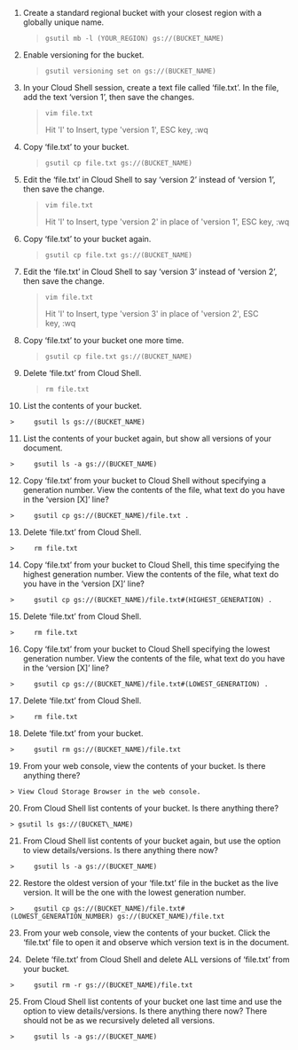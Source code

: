 1.  Create a standard regional bucket with your closest region with a globally unique name.

    >     gsutil mb -l (YOUR_REGION) gs://(BUCKET_NAME)

2.  Enable versioning for the bucket.

    >     gsutil versioning set on gs://(BUCKET_NAME)

3.  In your Cloud Shell session, create a text file called ‘file.txt’. In the file, add the text ‘version 1’, then save the changes.

    >     vim file.txt
    > 
    > Hit 'I' to Insert, type 'version 1', ESC key, :wq

4.  Copy ‘file.txt’ to your bucket.
    
    >     gsutil cp file.txt gs://(BUCKET_NAME)

5.  Edit the ‘file.txt’ in Cloud Shell to say ‘version 2’ instead of ‘version 1’, then save the change.

    > `vim file.txt`
    > 
    > Hit 'I' to Insert, type 'version 2' in place of 'version 1', ESC key, :wq

6.  Copy ‘file.txt’ to your bucket again.

    >     gsutil cp file.txt gs://(BUCKET_NAME)

7.  Edit the ‘file.txt’ in Cloud Shell to say ‘version 3’ instead of ‘version 2’, then save the change.

    > `vim file.txt`
    > 
    > Hit 'I' to Insert, type 'version 3' in place of 'version 2', ESC key, :wq

8.  Copy ‘file.txt’ to your bucket one more time.
    
    >     gsutil cp file.txt gs://(BUCKET_NAME)

9.  Delete ‘file.txt’ from Cloud Shell.

    >     rm file.txt

10.  List the contents of your bucket.

    >     gsutil ls gs://(BUCKET_NAME)

11.  List the contents of your bucket again, but show all versions of your document.

    >     gsutil ls -a gs://(BUCKET_NAME)

12.  Copy ‘file.txt’ from your bucket to Cloud Shell without specifying a generation number. View the contents of the file, what text do you have in the ‘version \[X\]’ line?

    >     gsutil cp gs://(BUCKET_NAME)/file.txt .

13.  Delete ‘file.txt’ from Cloud Shell.

    >     rm file.txt

14.  Copy ‘file.txt’ from your bucket to Cloud Shell, this time specifying the highest generation number. View the contents of the file, what text do you have in the ‘version \[X\]’ line?

    >     gsutil cp gs://(BUCKET_NAME)/file.txt#(HIGHEST_GENERATION) .

15.  Delete ‘file.txt’ from Cloud Shell.

    >     rm file.txt

16.  Copy ‘file.txt’ from your bucket to Cloud Shell specifying the lowest generation number. View the contents of the file, what text do you have in the ‘version \[X\]’ line?

    >     gsutil cp gs://(BUCKET_NAME)/file.txt#(LOWEST_GENERATION) .

17.  Delete ‘file.txt’ from Cloud Shell.

    >     rm file.txt

18.  Delete ‘file.txt’ from your bucket.

    >     gsutil rm gs://(BUCKET_NAME)/file.txt

19.  From your web console, view the contents of your bucket. Is there anything there?

    > View Cloud Storage Browser in the web console.

20.  From Cloud Shell list contents of your bucket. Is there anything there?

    > gsutil ls gs://(BUCKET\_NAME)

21.  From Cloud Shell list contents of your bucket again, but use the option to view details/versions. Is there anything there now?

    >     gsutil ls -a gs://(BUCKET_NAME)

22.  Restore the oldest version of your ‘file.txt’ file in the bucket as the live version. It will be the one with the lowest generation number.

    >     gsutil cp gs://(BUCKET_NAME)/file.txt#(LOWEST_GENERATION_NUMBER) gs://(BUCKET_NAME)/file.txt

23.  From your web console, view the contents of your bucket. Click the ‘file.txt’ file to open it and observe which version text is in the document.

24.   Delete ‘file.txt’ from Cloud Shell and delete ALL versions of ‘file.txt’ from your bucket.

    >     gsutil rm -r gs://(BUCKET_NAME)/file.txt

25.  From Cloud Shell list contents of your bucket one last time and use the option to view details/versions. Is there anything there now? There should not be as we recursively deleted all versions.

    >     gsutil ls -a gs://(BUCKET_NAME)